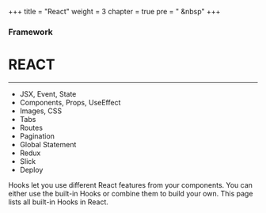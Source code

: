 +++
title = "React"
weight = 3
chapter = true
pre = "<i class='fas fa-book-open'></i> &nbsp"
+++

### Framework

# **REACT**

---

- JSX, Event, State
- Components, Props, UseEffect
- Images, CSS
- Tabs
- Routes
- Pagination
- Global Statement
- Redux
- Slick
- Deploy

Hooks let you use different React features from your components. You can either use the built-in Hooks or combine them to build your own. This page lists all built-in Hooks in React.
